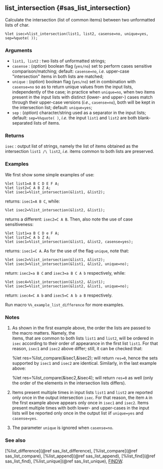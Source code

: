 ## list_intersection {#sas_list_intersection}
Calculate the intersection (list of common items) between two unformatted lists of char.

	%let isec=%list_intersection(list1, list2, casense=no, unique=yes, sep=%quote( ));

### Arguments
* `list1, list2` : two lists of unformatted strings;
* `casense` : (_option_) boolean flag (`yes/no`) set to perform cases sensitive comparison/matching; 
	default: `casense=no`, _i.e._ upper-case "intersection" items in both lists are matched;
* `unique` : (_option_) boolean flag (`yes/no`) set in combination with `casense=no` so as to return 
	unique values from the input lists, independently of the case; in practice when `unique=no`, when
	two items present in the input lists with distinct (lower- and upper-) cases match through their 
	upper-case versions (_i.e._, `casense=no`), both will be kept in the intersection list; default: 
	`unique=yes`;
* `sep` : (_option_) character/string used as a separator in the input lists; default: `sep=%%quote( )`, 
	_i.e._ the input `list1` and `list2` are both blank-separated lists of items.
 
### Returns
`isec` : output list of strings, namely the list of items obtained as the intersection `list1 /\ list2`, 
	_i.e._ items common to both lists are preserved.

### Examples
We first show some simple examples of use: 

	%let list1=A B C D E F A;
	%let list2=C A B Z A;
	%let isec1=%list_intersection(&list1, &list2);
	
returns: `isec1=A B C`, while:

	%let isec2=%list_intersection(&list2, &list1);
	
returns a different: `isec2=C A B`.	Then, also note the use of case sensitiveness:
 
	%let list1=a B C D e F A;
	%let list2=C A b Z A;
	%let isec1=%list_intersection(&list1, &list2, casense=yes);
	
returns: `isec1=C A`. As for the use of the flag `unique`, note that: 

	%let isec2=%list_intersection(&list1, &list2);
	%let isec3=%list_intersection(&list1, &list2, unique=no);
	
return: `isec2=a B C` and `isec3=a B C A b` respectively, while:

	%let isec4=%list_intersection(&list2, &list1);
	%let isec5=%list_intersection(&list2, &list1, unique=no);
	
return: `isec4=C A b` and `isec5=C A b a B` respectively.

Run macro `%%_example_list_difference` for more examples.

### Notes
1. As shown in the first example above, the order the lists are passed to the macro matters. Namely, the  
items, that are common to both lists `list1` and `list2`, will be ordered in `isec` according to their
order of appearance in the first list `list1`. For that reason, `isec1` and `isec2` above differ; still, 
it can be checked that:

    %let res=%list_compare(&isec1,&isec2);
will return `res=0`, hence the sets supported by `isec1` and `isec2` are identical. Similarly, in the last
example above:

    %let res=%list_compare(&isec2,&isec4);
will return `res=0` as well (only the order of the elements in the intersection lists differs).
2. Items present multiple times in input lists `list1` and `list2` are reported only once in the output
intersection `isec`. For that reason, the item `A` in the first example above appears only once in `isec1` 
and `isec2`. Items present multiple times with both lower- and upper-cases in the input lists will be 
reported only once in the output list iif `unique=yes` and `casense=yes`.
3. The parameter `unique` is ignored when `casense=no`. 

### See also
[%list_difference](@ref sas_list_difference), [%list_compare](@ref sas_list_compare), [%list_append](@ref sas_list_append), 
[%list_find](@ref sas_list_find), [%list_unique](@ref sas_list_unique),
[FINDW](http://support.sas.com/documentation/cdl/en/lrdict/64316/HTML/default/viewer.htm#a002978282.htm).
